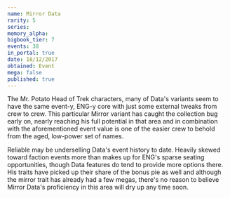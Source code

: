 ```yaml
---
name: Mirror Data
rarity: 5
series:
memory_alpha:
bigbook_tier: 7
events: 38
in_portal: true
date: 18/12/2017
obtained: Event
mega: false
published: true
---
```


The Mr. Potato Head of Trek characters, many of Data's variants seem to have the same event-y, ENG-y core with just some external tweaks from crew to crew. This particular Mirror variant has caught the collection bug early on, nearly reaching his full potential in that area and in combination with the aforementioned event value is one of the easier crew to behold from the aged, low-power set of names.

Reliable may be underselling Data's event history to date. Heavily skewed toward faction events more than makes up for ENG's sparse seating opportunities, though Data features do tend to provide more options there. His traits have picked up their share of the bonus pie as well and although the mirror trait has already had a few megas, there's no reason to believe Mirror Data's proficiency in this area will dry up any time soon.
